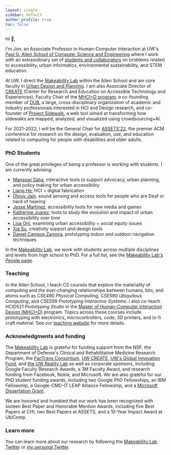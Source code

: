 ```yaml
---
layout: single
sidebar: default
author_profile: true
toc: false
---
```

Hi 👋,

I'm Jon, an Associate Professor in Human-Computer Interaction at UW's [Paul G. Allen School of Computer Science and Engineering](http://cs.washington.edu/) where I work with an extraordinary set of [students and collaborators](https://makeabilitylab.cs.washington.edu/people/) on problems related to accessibility, urban informatics, environmental sustainability, and STEM education.

At UW, I direct the [Makeability Lab](http://makeabilitylab.io/) within the Allen School and am core faculty in [Urban Design and Planning](https://urbdp.be.uw.edu/). I am also Associate Director of [CREATE](https://create.uw.edu/) (Center for Research and Education on Accessible Technology and Experiences), Faculty Chair of the [MHCI+D program](https://mhcid.washington.edu/), a co-founding member of [DUB](http://dub.washington.edu), a large, cross-disciplinary organization of academic and industry professionals interested in HCI and Design research, and co-founder of [Project Sidewalk](http://projectsidewalk.org/), a web tool aimed at transforming how sidewalks are mapped, analyzed, and visualized using crowdsourcing+AI.

For 2021-2022, I will be the General Chair for [ASSETS'22](https://assets22.sigaccess.org/), the premier ACM conference for research on the design, evaluation, use, and education related to computing for people with disabilities and older adults. 

### PhD Students
One of the great privileges of being a professor is working with students. I am currently advising:

* [Manaswi Saha](https://homes.cs.washington.edu/~manaswi/), interactive tools to support advocacy, urban planning, and policy making for urban accessibility
* [Liang He](http://www.lianghe.me/), HCI + digital fabrication
* [Dhruv Jain](https://homes.cs.washington.edu/~djain/), sound sensing and access tools for people who are Deaf or hard of hearing
* [Jesse Martinez](https://homes.cs.washington.edu/~jessejm/), accessibility tools for new media and games
* [Katherine Juarez](https://makeabilitylab.cs.washington.edu/member/katherinejuarez/), tools to study the evolution and impact of urban accessibility over time
* [Lisa Orii](https://lisaorii.github.io/), examining urban accessibility + social equity issues
* [Xia Su](https://makeabilitylab.cs.washington.edu/member/xiasu/), creativity support and design tools
* [Daniel Campos Zamora](https://www.danielcamposzamora.com/), prototyping indoor and outdoor navigation techniques

In the [Makeability Lab](https://makeabilitylab.cs.washington.edu/), we work with students across multiple disciplines and levels from high school to PhD. For a full list, see the [Makeability Lab's People page](https://makeabilitylab.cs.washington.edu/people/). 

### Teaching
In the Allen School, I teach CS courses that explore the materiality of computing and the ever-changing relationships between humans, bits, and atoms such as CSE490 _Physical Computing_, CSE590 _Ubiquitous Computing_, and CSE599 _Prototyping Interactive Systems_. I also co-teach HCID521 _Prototyping Studio_ in the [Master of Human-Computer Interaction Design (MHCI+D)](https://mhcid.washington.edu/) program. Topics across these courses include prototyping with electronics, microcontrollers, code, 3D printers, and lo-fi craft material. See our [teaching website](https://makeabilitylab.github.io/physcomp/) for more details.

### Acknowledgments and funding
The [Makeability Lab](https://makeabilitylab.cs.washington.edu) is grateful for funding support from the NSF, the Department of Defense's Clinical and Rehabilitative Medicine Research Program, the [PacTrans Consortium](http://depts.washington.edu/pactrans/),  [UW CREATE](https://create.uw.edu/), [UW's Global Innovation Fund](https://www.washington.edu/globalaffairs/gif/), and [the UW Reality Lab](https://realitylab.uw.edu/) as well as corporate sponsors, including: Google Faculty Research Awards, a 3M Faculty Award, and research funding from Facebook, Nokia, and Microsoft. We are also grateful for our PhD student funding awards, including two Google PhD Fellowships, an IBM Fellowship, a Google-CMD-IT LEAP Alliance Fellowship, and a [Microsoft Dissertation Grant](https://www.microsoft.com/en-us/research/academic-program/dissertation-grant/?OCID=msr_program_dissgrant_tw#!grant-recipients).

We are honored and humbled that our work has been recognized with sixteen Best Paper and Honorable Mention Awards, including five Best Papers at CHI, two Best Papers at ASSETS, and a 10-Year Impact Award at UbiComp.

### Learn more
You can learn more about our research by following the [Makeability Lab Twitter](http://twitter.com/makeabilitylab) or [my personal Twitter](https://twitter.com/jonfroehlich).
